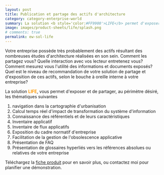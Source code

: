 ```yaml
---
layout: post
title: Publication et partage des actifs d'architecture
category: category-enterprise-world
summary: La solution <b style='color:#FF9900'>LIFE</b> permet d'exposer et de partager vos actifs d'architecture, au périmètre désiré.
image: images/product-sheets/life/splash.png
# comments: true
permalink: ew-sol-life
---
```


Votre entreprise possède très probablement des actifs résultant des nombreuses études d'architecture réalisées en son sein. 
Comment les partagez vous? Quelle interaction avec vos lecteur entretenez vous? Comment mesurez vous l'utilité des informations et documents exposés? Quel est le niveau de recommandation de votre solution de partage et d'exposition de ces actifs, selon le bouche à oreille interne à votre entreprise?


La solution <b style='color:#FF9900'>LIFE</b>, vous permet d'exposer et de partager, au périmètre désiré, les thématiques suivantes

1. navigation dans la cartographie d'urbanisation
1. Calcul temps réel d'impact de transformation du système d'information   
1. Connaissance des référentiels et de leurs caractéristiques
1. Inventaire applicatif
1. Inventaire de flux applicatifs
1. Exposition du cadre normatif d'entreprise
1. Facilitation de la gestion de l'obsolescence applicative
1. Présentation de FAQ
1. Présentation de glossaires hyperliés vers les références absolues ou relatives de votre entreprise 

Téléchargez la [fiche produit](images/product-sheets/life/life-fiche-produit.pdf) pour en savoir plus, ou contactez moi pour planifier une démonstration. 








